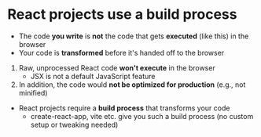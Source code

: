 # React projects use a build process

-   The code <b>you write</b> is <b>not</b> the code that gets <b>executed</b> (like this) in the browser
-   Your code is <b>transformed</b> before it's handed off to the browser

1. Raw, unprocessed React code <b>won't execute</b> in the browser
    - JSX is not a default JavaScript feature
2. In addition, the code would <b>not be optimized for production</b> (e.g., not minified)

-   React projects require a <b>build process</b> that transforms your code
    -   create-react-app, vite etc. give you such a build process (no custom setup or tweaking needed)
